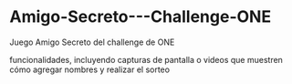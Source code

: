 # Amigo-Secreto---Challenge-ONE
Juego Amigo Secreto del challenge de ONE

funcionalidades, incluyendo capturas de pantalla o 
videos que muestren cómo agregar nombres y realizar el sorteo